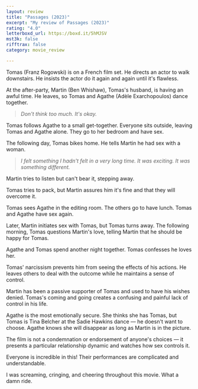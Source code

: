 ```yaml
---
layout: review
title: "Passages (2023)"
excerpt: "My review of Passages (2023)"
rating: "4.0"
letterboxd_url: https://boxd.it/5hMJSV
mst3k: false
rifftrax: false
category: movie_review

---
```


Tomas (Franz Rogowski) is on a French film set. He directs an actor to walk downstairs. He insists the actor do it again and again until it's flawless.

At the after-party, Martin (Ben Whishaw), Tomas's husband, is having an awful time. He leaves, so Tomas and Agathe (Adèle Exarchopoulos) dance together.
<blockquote><i>Don't think too much. It's okay.</i></blockquote>Tomas follows Agathe to a small get-together. Everyone sits outside, leaving Tomas and Agathe alone. They go to her bedroom and have sex.

The following day, Tomas bikes home. He tells Martin he had sex with a woman. 

<blockquote><i>I felt something I hadn't felt in a very long time. It was exciting. It was something different.</i></blockquote>Martin tries to listen but can't bear it, stepping away.

Tomas tries to pack, but Martin assures him it's fine and that they will overcome it.

Tomas sees Agathe in the editing room. The others go to have lunch. Tomas and Agathe have sex again.

Later, Martin initiates sex with Tomas, but Tomas turns away. The following morning, Tomas questions Martin's love, telling Martin that he should be happy for Tomas.

Agathe and Tomas spend another night together. Tomas confesses he loves her.

Tomas' narcissism prevents him from seeing the effects of his actions. He leaves others to deal with the outcome while he maintains a sense of control.

Martin has been a passive supporter of Tomas and used to have his wishes denied. Tomas's coming and going creates a confusing and painful lack of control in his life.

Agathe is the most emotionally secure. She thinks she has Tomas, but Tomas is Tina Belcher at the Sadie Hawkins dance — he doesn't want to choose. Agathe knows she will disappear as long as Martin is in the picture.

The film is not a condemnation or endorsement of anyone's choices — it presents a particular relationship dynamic and watches how sex controls it.

Everyone is incredible in this! Their performances are complicated and understandable.

I was screaming, cringing, and cheering throughout this movie. What a damn ride.